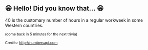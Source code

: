 ## 😄 Hello! Did you know that... 😄
40 is the customary number of hours in a regular workweek in some Western countries.

<sup>(come back in 5 minutes for the next trivia)</sup>


<sup>Credits: http://numbersapi.com</sup>
